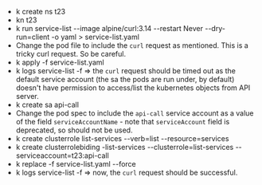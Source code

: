 - k create ns t23
- kn t23
- k run service-list --image alpine/curl:3.14 --restart Never --dry-run=client -o yaml > service-list.yaml
- Change the pod file to include the `curl` request as mentioned. This is a tricky curl request. So be careful.
- k apply -f service-list.yaml 
- k logs service-list -f => the `curl` request should be timed out as the default service account (the sa the pods are run under, by default) doesn't have permission to access/list the kubernetes objects from API server.
- k create sa api-call
- Change the pod spec to include the `api-call` service account as a value of the field `serviceAccountName` - note that `serviceAccount` field is deprecated, so should not be used.
- k create clusterrole list-services --verb=list --resource=services
- k create clusterrolebiding -list-services --clusterrole=list-services --serviceaccount=t23:api-call
- k replace -f service-list.yaml --force
- k logs service-list -f => now, the `curl` request should be successful.